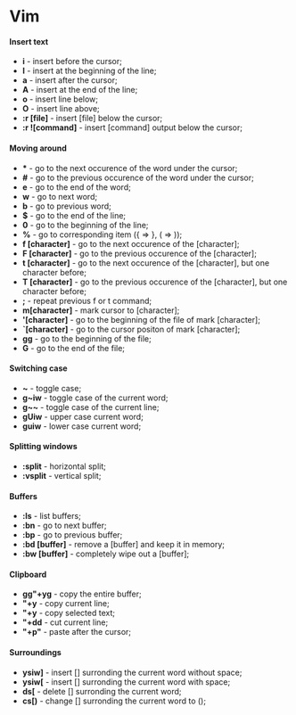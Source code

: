 # Vim

#### Insert text

- **i** - insert before the cursor;
- **I** - insert at the beginning of the line;
- **a** - insert after the cursor;
- **A** - insert at the end of the line;
- **o** - insert line below;
- **O** - insert line above;
- **:r [file]** - insert [file] below the cursor;
- **:r ![command]** - insert [command] output below the cursor;


#### Moving around

- **\*** - go to the next occurence of the word under the cursor;
- **#** - go to the previous occurence of the word under the cursor;
- **e** - go to the end of the word;
- **w** - go to next word;
- **b** - go to previous word;
- **$** - go to the end of the line;
- **0** - go to the beginning of the line;
- **%** - go to corresponding item ({ => }, ( => ));
- **f [character]** - go to the next occurence of the [character];
- **F [character]** - go to the previous occurence of the [character];
- **t [character]** - go to the next occurence of the [character], but one character before;
- **T [character]** - go to the previous occurence of the [character], but one character before;
- **;** - repeat previous f or t command;
- **m[character]** - mark cursor to [character];
- **'[character]** - go to the beginning of the file of mark [character];
- **`[character]** - go to the cursor positon of mark [character];
- **gg** - go to the beginning of the file;
- **G** - go to the end of the file;


#### Switching case

- **~** - toggle case;
- **g~iw** - toggle case of the current word;
- **g~~** - toggle case of the current line;
- **gUiw** - upper case current word;
- **guiw** - lower case current word;


#### Splitting windows

- **:split** - horizontal split;
- **:vsplit** - vertical split;


#### Buffers

- **:ls** - list buffers;
- **:bn** - go to next buffer;
- **:bp** - go to previous buffer;
- **:bd [buffer]** - remove a [buffer] and keep it in memory;
- **:bw [buffer]** - completely wipe out a [buffer];


#### Clipboard

- **gg"+yg** - copy the entire buffer;
- **"+y** - copy current line;
- **"+y** - copy selected text;
- **"+dd** - cut current line;
- **"+p"** - paste after the cursor;


#### Surroundings

- **ysiw]** - insert [] surronding the current word without space;
- **ysiw[** - insert [] surronding the current word with space;
- **ds[** - delete [] surronding the current word;
- **cs[)** - change [] surronding the current word to ();
